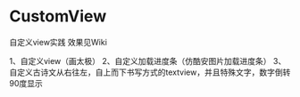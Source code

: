 # CustomView
自定义view实践 效果见Wiki


1、自定义view（画太极）
2、自定义加载进度条（仿酷安图片加载进度条）
3、自定义古诗文从右往左，自上而下书写方式的textview，并且特殊文字，数字倒转90度显示

